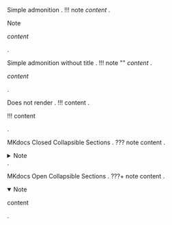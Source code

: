 Simple admonition
.
!!! note
    *content*
.
<div class="admonition note">
<p class="admonition-title">Note</p>
<p><em>content</em></p>
</div>
.


Simple admonition without title
.
!!! note ""
    *content*
.
<div class="admonition note">
<p><em>content</em></p>
</div>
.


Does not render
.
!!!
    content
.
<p>!!!
content</p>
.


MKdocs Closed Collapsible Sections
.
??? note
    content
.
<details class="note">
<summary>Note</summary>
<p>content</p>
</details>
.


MKdocs Open Collapsible Sections
.
???+ note
    content
.
<details class="note" open="open">
<summary>Note</summary>
<p>content</p>
</details>
.

